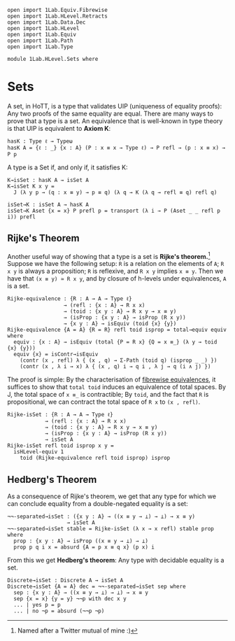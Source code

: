 ```
open import 1Lab.Equiv.Fibrewise
open import 1Lab.HLevel.Retracts
open import 1Lab.Data.Dec
open import 1Lab.HLevel
open import 1Lab.Equiv
open import 1Lab.Path
open import 1Lab.Type

module 1Lab.HLevel.Sets where
```

<!--
```
private variable
  ℓ : Level
  A : Type ℓ
  x y : A
  p q : x ≡ y
```
-->

# Sets

A set, in HoTT, is a type that validates UIP (uniqueness of equality
proofs): Any two proofs of the same equality are equal. There are many
ways to prove that a type is a set. An equivalence that is well-known in
type theory is that UIP is equivalent to **Axiom K**:

```
hasK : Type ℓ → Typeω
hasK A = {ℓ : _} {x : A} (P : x ≡ x → Type ℓ) → P refl → (p : x ≡ x) → P p
```

A type is a Set if, and only if, it satisfies K:

```
K→isSet : hasK A → isSet A
K→isSet K x y =
  J (λ y p → (q : x ≡ y) → p ≡ q) (λ q → K (λ q → refl ≡ q) refl q)

isSet→K : isSet A → hasK A
isSet→K Aset {x = x} P prefl p = transport (λ i → P (Aset _ _ refl p i)) prefl
```

## Rijke's Theorem

Another useful way of showing that a type is a set is **Rijke's
theorem.**[^1] Suppose we have the following setup: `R` is a relation on
the elements of `A`; `R x y` is always a proposition; `R` is reflexive,
and `R x y` implies `x ≡ y`. Then we have that `(x ≡ y) ≃ R x y`, and by
closure of h-levels under equivalences, `A` is a set.

```
Rijke-equivalence : {R : A → A → Type ℓ}
                  → (refl : {x : A} → R x x)
                  → (toid : {x y : A} → R x y → x ≡ y)
                  → (isProp : {x y : A} → isProp (R x y))
                  → {x y : A} → isEquiv (toid {x} {y})
Rijke-equivalence {A = A} {R = R} refl toid isprop = total→equiv equiv where
  equiv : {x : A} → isEquiv (total {P = R x} {Q = x ≡_} (λ y → toid {x} {y}))
  equiv {x} = isContr→isEquiv
    (contr (x , refl) λ { (x , q) → Σ-Path (toid q) (isprop _ _) })
    (contr (x , λ i → x) λ { (x , q) i → q i , λ j → q (i ∧ j) })
```

The proof is simple: By the characterisation of [fibrewise
equivalences], it suffices to show that `total toid` induces an
equivalence of total spaces. By J, the total space of `x ≡_` is
contractible; By `toid`, and the fact that `R` is propositional, we can
contract the total space of `R x` to `(x , refl)`.

[fibrewise equivalences]: agda://1Lab.Equiv.Fibrewise

```
Rijke-isSet : {R : A → A → Type ℓ}
            → (refl : {x : A} → R x x)
            → (toid : {x y : A} → R x y → x ≡ y)
            → (isProp : {x y : A} → isProp (R x y))
            → isSet A
Rijke-isSet refl toid isprop x y =
  isHLevel-equiv 1
    toid (Rijke-equivalence refl toid isprop) isprop
```

## Hedberg's Theorem

As a consequence of Rijke's theorem, we get that any type for which we
can conclude equality from a double-negated equality is a set:

```
¬¬-separated→isSet : ({x y : A} → ((x ≡ y → ⊥) → ⊥) → x ≡ y)
                   → isSet A
¬¬-separated→isSet stable = Rijke-isSet (λ x → x refl) stable prop where
  prop : {x y : A} → isProp ((x ≡ y → ⊥) → ⊥)
  prop p q i x = absurd {A = p x ≡ q x} (p x) i
```

From this we get **Hedberg's theorem**: Any type with decidable equality is a set.

```
Discrete→isSet : Discrete A → isSet A
Discrete→isSet {A = A} dec = ¬¬-separated→isSet sep where
  sep : {x y : A} → ((x ≡ y → ⊥) → ⊥) → x ≡ y
  sep {x = x} {y = y} ¬¬p with dec x y
  ... | yes p = p
  ... | no ¬p = absurd (¬¬p ¬p)
```

[^1]: Named after a Twitter mutual of mine :)